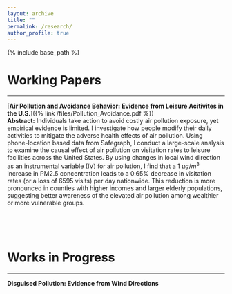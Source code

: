 ```yaml
---
layout: archive
title: ""
permalink: /research/
author_profile: true
---
```


{% include base_path %}



# Working Papers
---
[**Air Pollution and Avoidance Behavior: Evidence from Leisure Acitivites in the U.S.**]({% link /files/Pollution_Avoidance.pdf %})<br>
**Abstract:** Individuals take action to avoid costly air pollution exposure, yet empirical evidence is limited. I investigate how people modify their daily activities to mitigate the adverse health effects of air pollution. Using phone-location based data from Safegraph, I conduct a large-scale analysis to examine the causal effect of air pollution on visitation rates to leisure facilities across the United States. By using changes in local wind direction as an instrumental variable (IV) for air pollution, I find that a 1 $\mu g/m^3$ increase in PM2.5 concentration leads to a 0.65% decrease in visitation rates (or a loss of 6595 visits) per day nationwide. This reduction is more pronounced in counties with higher incomes and larger elderly populations, suggesting better awareness of the elevated air pollution among wealthier or more vulnerable groups.

<p>&nbsp;</p>
<p>&nbsp;</p>


# Works in Progress
---
**Disguised Pollution: Evidence from Wind Directions**